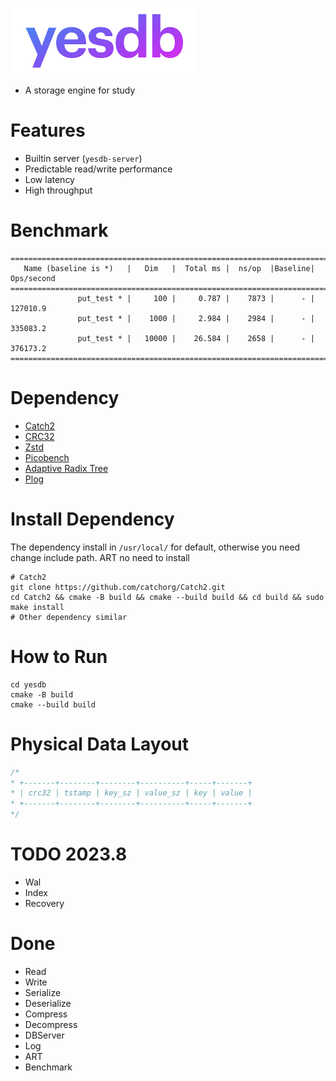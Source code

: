 ![yesdb](/logo/yesdb2.png)

- A storage engine for study

# Features

- Builtin server (`yesdb-server`)
- Predictable read/write performance
- Low latency
- High throughput

# Benchmark

```
===============================================================================
   Name (baseline is *)   |   Dim   |  Total ms |  ns/op  |Baseline| Ops/second
===============================================================================
               put_test * |     100 |     0.787 |    7873 |      - |   127010.9
               put_test * |    1000 |     2.984 |    2984 |      - |   335083.2
               put_test * |   10000 |    26.584 |    2658 |      - |   376173.2
===============================================================================
```

# Dependency

- [Catch2](https://github.com/catchorg/Catch2)
- [CRC32](https://github.com/google/crc32c)
- [Zstd](https://github.com/facebook/zstd)
- [Picobench](https://github.com/iboB/picobench)
- [Adaptive Radix Tree](https://github.com/rafaelkallis/adaptive-radix-tree)
- [Plog](https://github.com/SergiusTheBest/plog)

# Install Dependency

The dependency install in `/usr/local/` for default, otherwise you need change include path. ART no need to install

```
# Catch2
git clone https://github.com/catchorg/Catch2.git
cd Catch2 && cmake -B build && cmake --build build && cd build && sudo make install
# Other dependency similar
```

# How to Run

```
cd yesdb
cmake -B build
cmake --build build
```

# Physical Data Layout

```c
/*
* +-------+--------+--------+----------+-----+-------+
* | crc32 | tstamp | key_sz | value_sz | key | value | 
* +-------+--------+--------+----------+-----+-------+
*/
```

# TODO 2023.8

- Wal
- Index
- Recovery

# Done

- Read
- Write
- Serialize
- Deserialize
- Compress
- Decompress
- DBServer
- Log
- ART
- Benchmark
